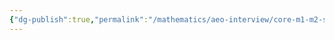 ```yaml
---
{"dg-publish":true,"permalink":"/mathematics/aeo-interview/core-m1-m2-syllabus-and-en-cn/","dgPassFrontmatter":true}
---
```


